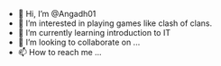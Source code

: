 - 👋 Hi, I’m @Angadh01
- 👀 I’m interested in playing games like clash of clans.
- 🌱 I’m currently learning introduction to IT
- 💞️ I’m looking to collaborate on ...
- 📫 How to reach me ...

<!---
Angadh01/Angadh01 is a ✨ special ✨ repository because its `README.md` (this file) appears on your GitHub profile.
You can click the Preview link to take a look at your changes.
--->
